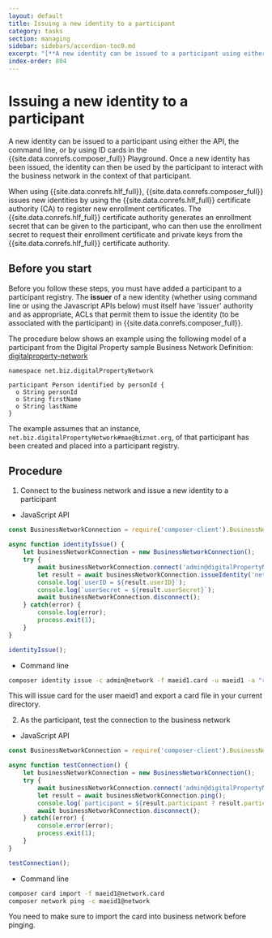 ```yaml
---
layout: default
title: Issuing a new identity to a participant
category: tasks
section: managing
sidebar: sidebars/accordion-toc0.md
excerpt: "[**A new identity can be issued to a participant using either the API or the command line**](../managing/identity-issue.html). Once a new identity has been issued, the identity can then be used by the participant to interact with the business network in the context of that participant."
index-order: 804
---
```


# Issuing a new identity to a participant

A new identity can be issued to a participant using either the API, the command line, or by using ID cards in the {{site.data.conrefs.composer_full}} Playground. Once a new identity has been issued, the identity can then be used by the participant to interact with the business network in the context of that participant.

When using {{site.data.conrefs.hlf_full}}, {{site.data.conrefs.composer_full}} issues new identities by using the {{site.data.conrefs.hlf_full}} certificate authority (CA) to register new enrollment certificates. The {{site.data.conrefs.hlf_full}} certificate authority generates an enrollment secret that can be given to the participant, who can then use the enrollment secret to request their enrollment certificate and private keys from the {{site.data.conrefs.hlf_full}} certificate authority.

## Before you start

Before you follow these steps, you must have added a participant to a participant registry. The **issuer** of a new identity (whether using command line or using the Javascript APIs below) must itself have 'issuer' authority and as appropriate, ACLs that permit them to issue the identity (to be associated with the participant) in {{site.data.conrefs.composer_full}}.

The procedure below shows an example using the following model of a participant from the Digital Property sample Business Network Definition: [digitalproperty-network](https://www.npmjs.com/package/digitalproperty-network)

```
namespace net.biz.digitalPropertyNetwork

participant Person identified by personId {
  o String personId
  o String firstName
  o String lastName
}
```

The example assumes that an instance, `net.biz.digitalPropertyNetwork#mae@biznet.org`, of that participant has been created and placed into a participant registry.

## Procedure

1. Connect to the business network and issue a new identity to a participant
  * JavaScript API

  ```javascript
  const BusinessNetworkConnection = require('composer-client').BusinessNetworkConnection;

  async function identityIssue() {
      let businessNetworkConnection = new BusinessNetworkConnection();
      try {
          await businessNetworkConnection.connect('admin@digitalPropertyNetwork');
          let result = await businessNetworkConnection.issueIdentity('net.biz.digitalPropertyNetwork.Person#mae@biznet.org', 'maeid1')
          console.log(`userID = ${result.userID}`);
          console.log(`userSecret = ${result.userSecret}`);
          await businessNetworkConnection.disconnect();
      } catch(error) {
          console.log(error);
          process.exit(1);
      }
  }
  
  identityIssue();
  ```
  * Command line

  ```bash
  composer identity issue -c admin@network -f maeid1.card -u maeid1 -a "resource:net.biz.digitalPropertyNetwork.Person#mae@biznet.org"
  ```

  This will issue card for the user maeid1 and export a card file in your current directory.

2. As the participant, test the connection to the business network
  * JavaScript API

  ```javascript
  const BusinessNetworkConnection = require('composer-client').BusinessNetworkConnection;

  async function testConnection() {
      let businessNetworkConnection = new BusinessNetworkConnection();
      try {
          await businessNetworkConnection.connect('admin@digitalPropertyNetwork');
          let result = await businessNetworkConnection.ping();
          console.log(`participant = ${result.participant ? result.participant : '<no participant found>'}`);
          await businessNetworkConnection.disconnect();
      } catch((error) {
          console.error(error);
          process.exit(1);
      }
  }

  testConnection();
  ```

  * Command line

  ```bash
  composer card import -f maeid1@network.card
  composer network ping -c maeid1@network
  ```

  You need to make sure to import the card into business network before pinging.
